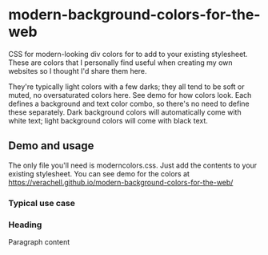 # modern-background-colors-for-the-web
CSS for modern-looking div colors for to add to your existing stylesheet. These are colors that I personally find useful when creating my own websites so I thought I'd share them here. 

They're typically light colors with a few darks; they all tend to be soft or muted, no oversaturated colors here. See demo for how colors look. Each defines a background and text color combo, so there's no need to define these separately. Dark background colors will automatically come with white text; light background colors will come with black text.

## Demo and usage
The only file you'll need is moderncolors.css. Just add the contents to your existing stylesheet.
You can see demo for the colors at https://verachell.github.io/modern-background-colors-for-the-web/ 

### Typical use case
<div class="color-dustygreen">
<h3>Heading</h3>
<p>Paragraph content</p>
</div>
